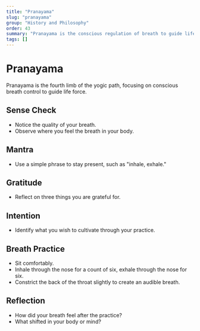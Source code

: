 ```yaml
---
title: "Pranayama"
slug: "pranayama"
group: "History and Philosophy"
order: 43
summary: "Pranayama is the conscious regulation of breath to guide life force and cultivate focus and vitality."
tags: []
---
```

# Pranayama

Pranayama is the fourth limb of the yogic path, focusing on conscious breath control to guide life force.

## Sense Check
- Notice the quality of your breath.
- Observe where you feel the breath in your body.

## Mantra
- Use a simple phrase to stay present, such as "inhale, exhale."

## Gratitude
- Reflect on three things you are grateful for.

## Intention
- Identify what you wish to cultivate through your practice.

## Breath Practice
- Sit comfortably.
- Inhale through the nose for a count of six, exhale through the nose for six.
- Constrict the back of the throat slightly to create an audible breath.

## Reflection
- How did your breath feel after the practice?
- What shifted in your body or mind?
